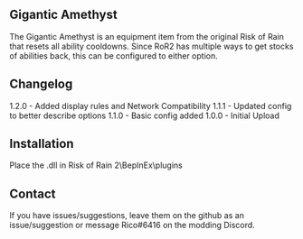 Gigantic Amethyst
---
The Gigantic Amethyst is an equipment item from the original Risk of Rain that resets all ability cooldowns.
Since RoR2 has multiple ways to get stocks of abilities back, this can be configured to either option.

Changelog
---
1.2.0 - Added display rules and Network Compatibility
1.1.1 - Updated config to better describe options
1.1.0 - Basic config added
1.0.0 - Initial Upload

Installation
---
Place the .dll in Risk of Rain 2\BepInEx\plugins

Contact
---
If you have issues/suggestions, leave them on the github as an issue/suggestion or message Rico#6416 on the modding Discord.